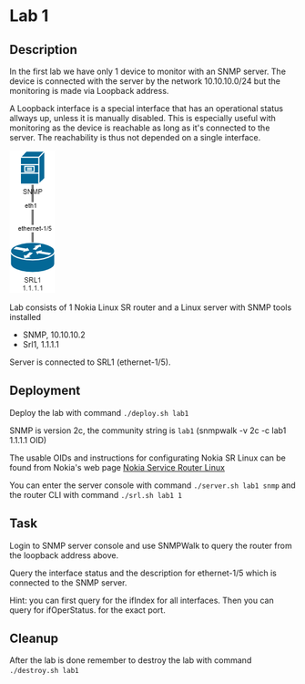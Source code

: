 # Lab 1

## Description

In the first lab we have only 1 device to monitor with an SNMP server. The device is connected with the server by the network 10.10.10.0/24 but the monitoring is made via Loopback address.

A Loopback interface is a special interface that has an operational status allways up, unless it is manually disabled. This is especially useful with monitoring as the device is reachable as long as it's connected to the server. The reachability is thus not depended on a single interface.

![Lab 1](lab1.drawio.png)

Lab consists of 1 Nokia Linux SR router and a Linux server with SNMP tools installed
* SNMP, 10.10.10.2
* Srl1, 1.1.1.1

Server is connected to SRL1 (ethernet-1/5).

## Deployment

Deploy the lab with command `./deploy.sh lab1`

SNMP is version 2c, the community string is `lab1` (snmpwalk -v 2c -c lab1 1.1.1.1 OID)

The usable OIDs and instructions for configurating Nokia SR Linux can be found from Nokia's web page [Nokia Service Router Linux](https://documentation.nokia.com/cgi-bin/dbaccessfilename.cgi/3HE16819AAAATQZZA01_V1_SR%20Linux%20R21.3%20Configuration%20Basics.pdf)

You can enter the server console with command `./server.sh lab1 snmp` and the router CLI with command `./srl.sh lab1 1`

## Task

Login to SNMP server console and use SNMPWalk to query the router from the loopback address above.

Query the interface status and the description for ethernet-1/5 which is connected to the SNMP server.

Hint: you can first query for the ifIndex for all interfaces. Then you can query for ifOperStatus.<index> for the exact port.

## Cleanup
After the lab is done remember to destroy the lab with command `./destroy.sh lab1`